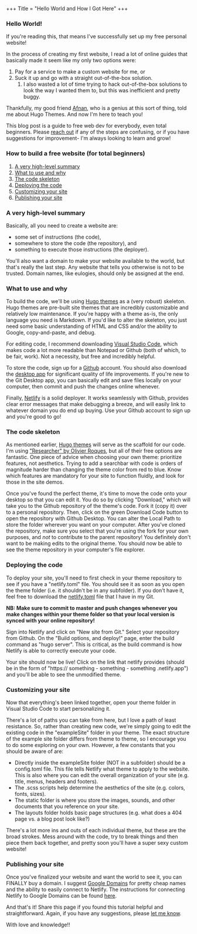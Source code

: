 +++
Title = "Hello World and How I Got Here"
+++
### Hello World!

If you're reading this, that means I've successfully set up my free personal website!

In the process of creating my first website, I read a lot of online guides that basically made it seem like my only two options were: 

1. Pay for a service to make a custom website for me, or
2. Suck it up and go with a straight out-of-the-box solution.
      1. I also wasted a lot of time trying to hack out-of-the-box solutions to look the way I wanted them to, but this was inefficient and pretty buggy.


Thankfully, my good friend [Afnan](https://www.afnan.io), who is a genius at this sort of thing, told me about Hugo Themes. And now I'm here to teach you! 

This blog post is a guide to free web dev for everybody, even total beginners. Please [reach out](mailto:robinzeng1@gmail.com) if any of the steps are confusing, or if you have suggestions for improvement- I'm always looking to learn and grow!


### How to build a free website (for total beginners)
1. [A very high-level summary](/#a-very-high-level-summary)
2. [What to use and why](/#what-to-use-and-why)
3. [The code skeleton](/#the_code_skeleton)
4. [Deploying the code](/#deploying_the_code)
5. [Customizing your site](/#customizing_your_site)
6. [Publishing your site](/#publishing_your_site)

### A very high-level summary

Basically, all you need to create a website are:
* some set of instructions (the code), 
* somewhere to store the code (the repository), and 
* something to execute those instructions (the deployer). 

You'll also want a domain to make your website available to the world, but that's really the last step. Any website that tells you otherwise is not to be trusted. Domain names, like eulogies, should only be assigned at the end. 

### What to use and why

To build the code, we'll be using [Hugo themes](https://themes.gohugo.io/) as a (very robust) skeleton. Hugo themes are pre-built site themes that are incredibly customizable and relatively low maintenance. If you're happy with a theme as-is, the only language you need is Markdown. If you'd like to alter the skeleton, you just need some basic understanding of HTML and CSS and/or the ability to Google, copy-and-paste, and debug.

For editing code, I recommend downloading [Visual Studio Code](https://code.visualstudio.com/), which makes code a lot more readable than Notepad or Github (both of which, to be fair, work). Not a necessity, but free and incredibly helpful.

To store the code, sign up for a [Github](https://github.com/) account. You should also download the [desktop app](https://desktop.github.com/) for significant quality of life improvements. If you're new to the Git Desktop app, you can basically edit and save files locally on your computer, then commit and push the changes online whenever.

Finally, [Netlify](https://www.netlify.com/) is a solid deployer. It works seamlessly with Github, provides clear error messages that make debugging a breeze, and will easily link to whatever domain you do end up buying. Use your Github account to sign up and you're good to go! 

### The code skeleton

As mentioned earlier, [Hugo themes](https://themes.gohugo.io/) will serve as the scaffold for our code. I'm using ["Researcher" by Olivier Roques](https://themes.gohugo.io/hugo-researcher/), but all of their free options are fantastic. One piece of advice when choosing your own theme: prioritize features, not aesthetics. Trying to add a searchbar with code is orders of magnitude harder than changing the theme color from red to blue. Know which features are mandatory for your site to function fluidly, and look for those in the site demos.

Once you've found the perfect theme, it's time to move the code onto your desktop so that you can edit it. You do so by clicking "Download," which will take you to the Github repository of the theme's code. Fork it (copy it) over to a personal repository. Then, click on the green Download Code button to open the repository with Github Desktop. You can alter the Local Path to store the folder wherever you want on your computer. After you've cloned the repository, make sure you select that you're using the fork for your own purposes, and *not* to contribute to the parent repository! You definitely don't want to be making edits to the original theme. You should now be able to see the theme repository in your computer's file explorer. 

### Deploying the code

To deploy your site, you'll need to first check in your theme repository to see if you have a "netlify.toml" file. You should see it as soon as you open the theme folder (i.e. it shouldn't be in any subfolder). If you don't have it, feel free to download the [netlify.toml](https://github.com/robinzng/robinzen/blob/master/netlify.toml) file that I have in my Git. 

**NB: Make sure to commit to master and push changes whenever you make changes within your theme folder so that your local version is synced with your online repository!**

Sign into Netlify and click on "New site from Git." Select your repository from Github. On the "Build options, and deploy!" page, enter the build command as "hugo server". This is critical, as the build command is how Netlify is able to correctly execute your code. 

Your site should now be live! Click on the link that netlify provides (should be in the form of "https:// something - something - something .netlify.app") and you'll be able to see the unmodified theme. 

### Customizing your site

Now that everything's been linked together, open your theme folder in Visual Studio Code to start personalizing it. 

There's a lot of paths you can take from here, but I love a path of least resistance. So, rather than creating new code, we're simply going to edit the existing code in the "exampleSite" folder in your theme. The exact structure of the example site folder differs from theme to theme, so I encourage you to do some exploring on your own. However, a few constants that you should be aware of are: 

* Directly inside the exampleSite folder (NOT in a subfolder) should be a config.toml file. This file tells Netlify what theme to apply to the website. This is also where you can edit the overall organization of your site (e.g. title, menus, headers and footers). 
* The .scss scripts help determine the aesthetics of the site (e.g. colors, fonts, sizes). 
* The static folder is where you store the images, sounds, and other documents that you reference on your site.
* The layouts folder holds basic page structures (e.g. what does a 404 page vs. a blog post look like?)

There's a lot more ins and outs of each individual theme, but these are the broad strokes. Mess around with the code, try to break things and then piece them back together, and pretty soon you'll have a super sexy custom website! 

### Publishing your site

Once you've finalized your website and want the world to see it, you can FINALLY buy a domain. I suggest [Google Domains](https://domains.google/) for pretty cheap names and the ability to easily connect to Netlify. The instructions for connecting Netlify to Google Domains can be found [here](https://medium.com/@jacobsowles/how-to-deploy-a-google-domains-site-to-netlify-c62793d8c95e).

And that's it! Share this page if you found this tutorial helpful and straightforward. Again, if you have any suggestions, please [let me know](mailto:robinzeng1@gmail.com). 

With love and knowledge!! 
